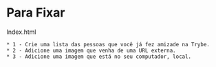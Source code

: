 # Para Fixar

Index.html

    * 1 - Crie uma lista das pessoas que você já fez amizade na Trybe.
    * 2 - Adicione uma imagem que venha de uma URL externa.
    * 3 - Adicione uma imagem que está no seu computador, local.
